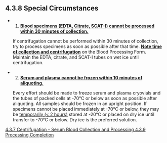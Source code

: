 ## 4.3.8 Special Circumstances

* 1. **<u>Blood specimens (EDTA, Citrate, SCAT-I) cannot be processed within 30 minutes of collection.</u>**

  If centrifugation cannot be performed within 30 minutes of collection, try to process specimens as soon as possible after that time. **<u>Note time of collection and centrifugation</u>** on the Blood Processing Form. Maintain the EDTA, citrate, and SCAT-I tubes on wet ice until centrifugation.

* 2. **<u>Serum and plasma cannot be frozen within 10 minutes of aliquoting.</U>**

  Every effort should be made to freeze serum and plasma cryovials and the tubes of packed cells at -70°C or below as soon as possible after aliquoting.  All samples should be frozen in an upright position.  If specimens cannot be placed immediately at -70°C or below, they may be <u>temporarily (< 2 hours)</u> stored at -20°C or placed on dry ice until transfer to -70°C or below.  Dry ice is the preferred solution.


<div class="center">
<div class="btn-group">
  <a href=":pages_path:/manuals/blood-collection-processing/4-03-07-centrifugation-serum.md" class="btn btn-default">
    <span class="glyphicon glyphicon-chevron-left"></span>
    4.3.7 Centrifugation - Serum
  </a>

  <a href=":pages_path:/manuals/blood-collection-processing" class="btn btn-default">
    <span class="glyphicon glyphicon-chevron-up"></span>
    Blood Collection and Processing
  </a>

  <a href=":pages_path:/manuals/blood-collection-processing/4-03-09-processing-completion.md" class="btn btn-success">
    4.3.9 Processing Completion
    <span class="glyphicon glyphicon-chevron-right"></span>
  </a>
</div>
</div>
